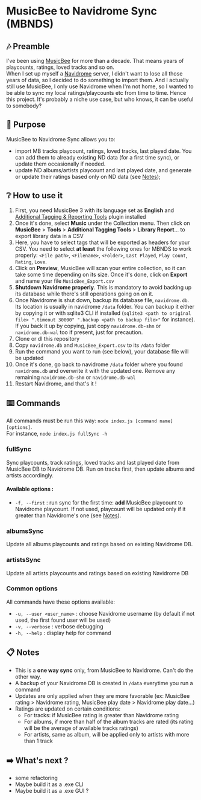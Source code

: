 # MusicBee to Navidrome Sync (MBNDS)

## 🎶 Preamble

I've been using [MusicBee](https://www.getmusicbee.com/) for more than a decade. That means years of playcounts, ratings, loved tracks and so on.  
When I set up myself a [Navidrome](https://www.navidrome.org/) server, I didn't want to lose all those years of data, so I decided to do something to import them. 
And I actually still use MusicBee, I only use Navidrome when I'm not home, so I wanted to be able to sync my local ratings/playcounts etc from time to time. 
Hence this project. It's probably a niche use case, but who knows, it can be useful to somebody?  



## 🤔 Purpose

MusicBee to Navidrome Sync allows you to:
* import MB tracks playcount, ratings, loved tracks, last played date. You can add them to already existing ND data (for a first time sync), or update them occasionally if needed.
* update ND albums/artists playcount and last played date, and generate or update their ratings based only on ND data (see [Notes](#-notes));


## ❔ How to use it

1. First, you need MusicBee 3 with its language set as **English** and [Additional Tagging & Reporting Tools](https://getmusicbee.com/addons/plugins/49/additional-tagging-amp-reporting-tools/) plugin installed
2. Once it's done, select **Music** under the Collection menu. Then click on **MusicBee** > **Tools** > **Additional Tagging Tools** > **Library Report**... to export library data  in a CSV
3. Here, you have to select tags that will be exported as headers for your CSV. You need to select **at least** the following ones for MBNDS to work properly: `<File path>`, `<Filename>`, `<Folder>`, `Last Played`, `Play Count`, `Rating`, `Love`.
4. Click on **Preview**, MusicBee will scan your entire collection, so it can take some time depending on its size. Once it's done, click on **Export** and name your file `MusicBee_Export.csv`
5. **Shutdown Navidrome properly**. This is mandatory to avoid backing up its database while there's still operations going on on it.
6. Once Navidrome is shut down, backup its database file, `navidrome.db`. Its location is usually in navidrome `/data` folder. You can backup it either by copying it or with sqlite3 CLI if installed (`sqlite3 <path to original file> ".timeout 30000" ".backup <path to backup file>"` for instance). If you back it up by copying, just copy `navidrome.db-shm` or `navidrome.db-wal` too if present, just for precaution.
7. Clone or dl this repository
8. Copy `navidrome.db` and `MusicBee_Export.csv` to its `/data` folder
9. Run the command you want to run (see below), your database file will be updated
10. Once it's done, go back to navidrome `/data` folder where you found `navidrome.db` and overwrite it with the updated one. Remove any remaining `navidrome.db-shm` or `navidrome.db-wal`
11. Restart Navidrome, and that's it !


## ⌨️ Commands

All commands must be run this way: `node index.js [command name] [options]`.  
For instance, `node index.js fullSync -h`

### fullSync

Sync playcounts, track ratings, loved tracks and last played date from MusicBee DB to Navidrome DB. Run on tracks first, then update albums and artists accordingly.

#### Available options :

* `-f, --first` : run sync for the first time: **add** MusicBee playcount to Navidrome playcount. If not used, playcount will be updated only if it greater than Navidrome's one (see [Notes](#-notes)). 

### albumsSync

Update all albums playcounts and ratings based on existing Navidrome DB.

### artistsSync

Update all artists playcounts and ratings based on existing Navidrome DB

### Common options

All commands have these options available:
* `-u, --user <user_name>` : choose Navidrome username (by default if not used, the first found user will be used)
* `-v, --verbose` : verbose debugging
* `-h, --help` : display help for command


## 📋 Notes

* This is a **one way sync** only, from MusicBee to Navidrome. Can't do the other way.
* A backup of your Navidrome DB is created in `/data` everytime you run a command
* Updates are only applied when they are more favorable (ex: MusicBee rating > Navidrome rating, MusicBee play date > Navidrome play date...)
* Ratings are updated on certain conditions:
  * For tracks: if MusicBee rating is greater than Navidrome rating
  * For albums, if more than half of the album tracks are rated (its rating will be the average of available tracks ratings)
  * For artists, same as album, will be applied only to artists with more than 1 track


## ➡️ What's next ?

* some refactoring
* Maybe build it as a .exe CLI
* Maybe build it as a .exe GUI ?
